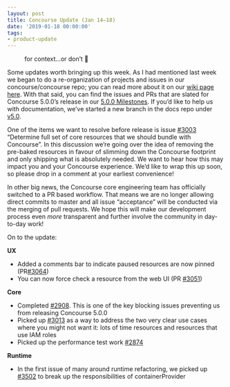 ```yaml
---
layout: post
title: Concourse Update (Jan 14–18)
date: '2019-01-18 00:00:00'
tags:
- product-update
---
```


<figure class="kg-card kg-image-card kg-card-hascaption"><img src=" __GHOST_URL__ /content/images/downloaded_images/Concourse-Update--Jan-14-18-/1-6MKC6FrHvi5u_9yZCklyeA.png" class="kg-image" alt loading="lazy"><figcaption> for context…or don’t 🤷</figcaption></figure>

Some updates worth bringing up this week. As I had mentioned last week we began to do a re-organization of projects and issues in our concourse/concourse repo; you can read more about it on our [wiki page here](https://github.com/concourse/concourse/wiki/How-Issues-are-Managed). With that said, you can find the issues and PRs that are slated for Concourse 5.0.0’s release in our [5.0.0 Milestones](https://github.com/concourse/concourse/milestone/33). If you’d like to help us with documentation, we’ve started a new branch in the docs repo under [v5.0](https://github.com/concourse/docs/tree/v5.0).

One of the items we want to resolve before release is issue [#3003](https://github.com/concourse/concourse/issues/3003) “Determine full set of core resources that we should bundle with Concourse”. In this discussion we’re going over the idea of removing the pre-baked resources in favour of slimming down the Concourse footprint and only shipping what is absolutely needed. We want to hear how this may impact you and your Concourse experience. We’d like to wrap this up soon, so please drop in a comment at your earliest convenience!

In other big news, the Concourse core engineering team has officially switched to a PR based workflow. That means we are no longer allowing direct commits to master and all issue “acceptance” will be conducted via the merging of pull requests. We hope this will make our development process even _more_ transparent and further involve the community in day-to-day work!

On to the update:

**UX**

- Added a comments bar to indicate paused resources are now pinned (PR[#3064](https://github.com/concourse/concourse/pull/3064))
- You can now force check a resource from the web UI (PR [#3051](https://github.com/concourse/concourse/pull/3051))

**Core**

- Completed [#2908](https://github.com/concourse/concourse/issues/2908). This is one of the key blocking issues preventing us from releasing Concourse 5.0.0
- Picked up [#3013](https://github.com/concourse/concourse/issues/3013) as a way to address the two very clear use cases where you might not want it: lots of time resources and resources that use IAM roles
- Picked up the performance test work [#2874](https://github.com/concourse/concourse/issues/2874)

**Runtime**

- In the first issue of many around runtime refactoring, we picked up [#3502](https://github.com/concourse/concourse/issues/3052) to break up the responsibilities of containerProvider
